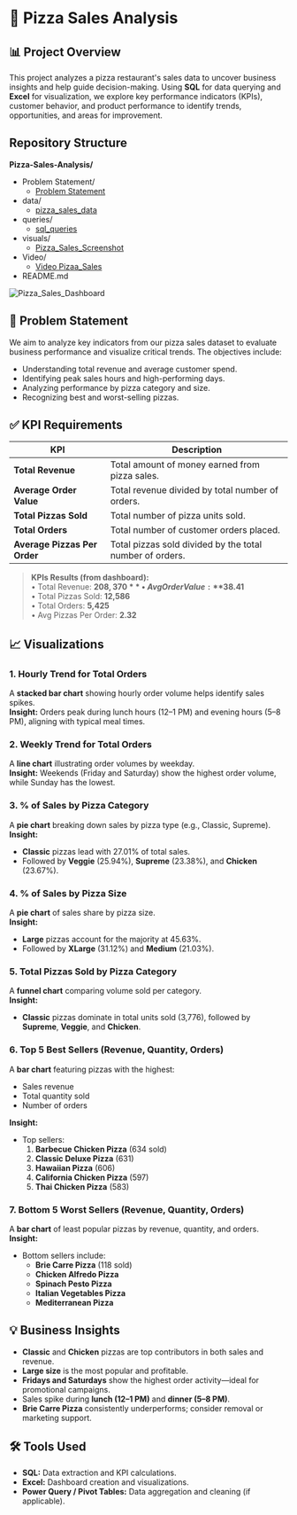 # 🍕 Pizza Sales Analysis

## 📊 Project Overview

This project analyzes a pizza restaurant's sales data to uncover business insights and help guide decision-making. Using **SQL** for data querying and **Excel** for visualization, we explore key performance indicators (KPIs), customer behavior, and product performance to identify trends, opportunities, and areas for improvement.

## Repository Structure

 **Pizza-Sales-Analysis/**

  - Problem Statement/
     - [Problem Statement](Problem_Statement.pptx)  
  - data/
     - [pizza_sales_data](Pizza_Sales_Analysis.xlsx)
  - queries/
     - [sql_queries](PIZZA_SALES_SQL_QUERIES.docx)
  - visuals/
     - [Pizza_Sales_Screenshot](Pizza_Sales_Dashboard.PNG)
  - Video/
     - [Video Pizaa_Sales](Video_Pizaa_Sales.rar)
  - README.md

    
![Pizza_Sales_Dashboard](https://github.com/user-attachments/assets/5a88b49b-811a-40b8-8950-5bb97823437c)

## 🎯 Problem Statement

We aim to analyze key indicators from our pizza sales dataset to evaluate business performance and visualize critical trends. The objectives include:

- Understanding total revenue and average customer spend.
- Identifying peak sales hours and high-performing days.
- Analyzing performance by pizza category and size.
- Recognizing best and worst-selling pizzas.

## ✅ KPI Requirements

| KPI | Description |
|-----|-------------|
| **Total Revenue** | Total amount of money earned from pizza sales. |
| **Average Order Value** | Total revenue divided by total number of orders. |
| **Total Pizzas Sold** | Total number of pizza units sold. |
| **Total Orders** | Total number of customer orders placed. |
| **Average Pizzas Per Order** | Total pizzas sold divided by the total number of orders. |

> **KPIs Results (from dashboard):**  
> • Total Revenue: **$208,370**  
> • Avg Order Value: **$38.41**  
> • Total Pizzas Sold: **12,586**  
> • Total Orders: **5,425**  
> • Avg Pizzas Per Order: **2.32**

## 📈 Visualizations

### 1. Hourly Trend for Total Orders
A **stacked bar chart** showing hourly order volume helps identify sales spikes.  
**Insight:** Orders peak during lunch hours (12–1 PM) and evening hours (5–8 PM), aligning with typical meal times.

### 2. Weekly Trend for Total Orders
A **line chart** illustrating order volumes by weekday.  
**Insight:** Weekends (Friday and Saturday) show the highest order volume, while Sunday has the lowest.

### 3. % of Sales by Pizza Category
A **pie chart** breaking down sales by pizza type (e.g., Classic, Supreme).  
**Insight:**  
- **Classic** pizzas lead with 27.01% of total sales.  
- Followed by **Veggie** (25.94%), **Supreme** (23.38%), and **Chicken** (23.67%).

### 4. % of Sales by Pizza Size
A **pie chart** of sales share by pizza size.  
**Insight:**  
- **Large** pizzas account for the majority at 45.63%.  
- Followed by **XLarge** (31.12%) and **Medium** (21.03%).

### 5. Total Pizzas Sold by Pizza Category
A **funnel chart** comparing volume sold per category.  
**Insight:**  
- **Classic** pizzas dominate in total units sold (3,776), followed by **Supreme**, **Veggie**, and **Chicken**.

### 6. Top 5 Best Sellers (Revenue, Quantity, Orders)
A **bar chart** featuring pizzas with the highest:
- Sales revenue
- Total quantity sold
- Number of orders

**Insight:**  
- Top sellers:  
  1. **Barbecue Chicken Pizza** (634 sold)  
  2. **Classic Deluxe Pizza** (631)  
  3. **Hawaiian Pizza** (606)  
  4. **California Chicken Pizza** (597)  
  5. **Thai Chicken Pizza** (583)

### 7. Bottom 5 Worst Sellers (Revenue, Quantity, Orders)
A **bar chart** of least popular pizzas by revenue, quantity, and orders.  
**Insight:**  
- Bottom sellers include:  
  - **Brie Carre Pizza** (118 sold)  
  - **Chicken Alfredo Pizza**  
  - **Spinach Pesto Pizza**  
  - **Italian Vegetables Pizza**  
  - **Mediterranean Pizza**

## 💡 Business Insights

- **Classic** and **Chicken** pizzas are top contributors in both sales and revenue.
- **Large size** is the most popular and profitable.
- **Fridays and Saturdays** show the highest order activity—ideal for promotional campaigns.
- Sales spike during **lunch (12–1 PM)** and **dinner (5–8 PM)**.
- **Brie Carre Pizza** consistently underperforms; consider removal or marketing support.

## 🛠 Tools Used

- **SQL:** Data extraction and KPI calculations.
- **Excel:** Dashboard creation and visualizations.
- **Power Query / Pivot Tables:** Data aggregation and cleaning (if applicable).



